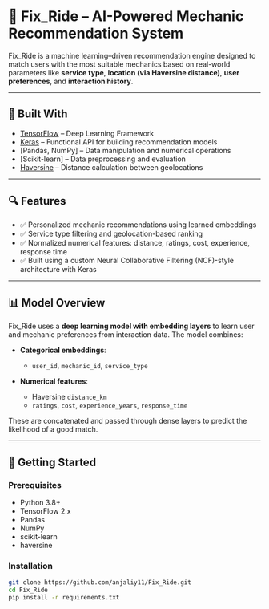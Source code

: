 # 🚗 Fix_Ride – AI-Powered Mechanic Recommendation System

Fix_Ride is a machine learning–driven recommendation engine designed to match users with the most suitable mechanics based on real-world parameters like **service type**, **location (via Haversine distance)**, **user preferences**, and **interaction history**.

---

## 🧠 Built With

- [TensorFlow](https://www.tensorflow.org/) – Deep Learning Framework  
- [Keras](https://keras.io/) – Functional API for building recommendation models  
- [Pandas, NumPy] – Data manipulation and numerical operations  
- [Scikit-learn] – Data preprocessing and evaluation  
- [Haversine](https://pypi.org/project/haversine/) – Distance calculation between geolocations  

---

## 🔍 Features

- ✅ Personalized mechanic recommendations using learned embeddings  
- ✅ Service type filtering and geolocation-based ranking  
- ✅ Normalized numerical features: distance, ratings, cost, experience, response time  
- ✅ Built using a custom Neural Collaborative Filtering (NCF)-style architecture with Keras  

---

## 📊 Model Overview

Fix_Ride uses a **deep learning model with embedding layers** to learn user and mechanic preferences from interaction data. The model combines:

- **Categorical embeddings**:
  - `user_id`, `mechanic_id`, `service_type`

- **Numerical features**:
  - Haversine `distance_km`
  - `ratings`, `cost`, `experience_years`, `response_time`

These are concatenated and passed through dense layers to predict the likelihood of a good match.

---

## 🚀 Getting Started

### Prerequisites

- Python 3.8+
- TensorFlow 2.x
- Pandas
- NumPy
- scikit-learn
- haversine

### Installation

```bash
git clone https://github.com/anjaliy11/Fix_Ride.git
cd Fix_Ride
pip install -r requirements.txt
